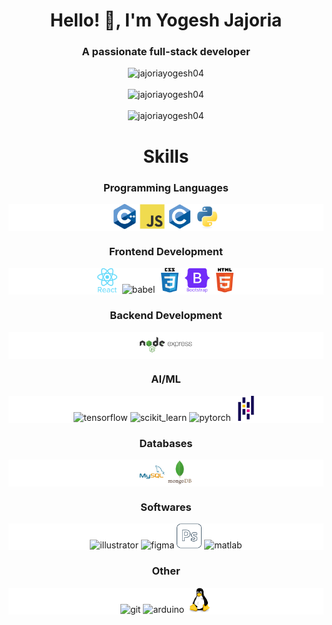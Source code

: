 <h1 align="center">Hello! 👋, I'm Yogesh Jajoria</h1>
<h3 align="center">A passionate full-stack developer</h3>

<div align="center">
  <img src="https://github-readme-stats.vercel.app/api/top-langs?username=jajoriayogesh04&show_icons=true&locale=en&layout=compact&theme=radical" alt="jajoriayogesh04" />
</div>


<br clear="both" />

<div align="center">
  <img src="https://github-readme-stats.vercel.app/api?username=jajoriayogesh04&show_icons=true&locale=en&theme=radical" alt="jajoriayogesh04" />
</div>


<br />

<div align="center">
  <img src="https://github-readme-streak-stats.herokuapp.com/?user=jajoriayogesh04&theme=radical" alt="jajoriayogesh04" />
</div>


<h1 align="center">Skills</h1>
<h3 align="center">Programming Languages</h3>
<p style="background-color: white;" align="center">
  <img src="https://raw.githubusercontent.com/devicons/devicon/master/icons/cplusplus/cplusplus-original.svg" alt="cplusplus" width="40" height="40" />
  <img src="https://raw.githubusercontent.com/devicons/devicon/master/icons/javascript/javascript-original.svg" alt="javascript" width="40" height="40" /> 
  <img src="https://raw.githubusercontent.com/devicons/devicon/master/icons/c/c-original.svg" alt="c" width="40" height="40" /> 
  <img src="https://raw.githubusercontent.com/devicons/devicon/master/icons/python/python-original.svg" alt="python" width="40" height="40" />
</p>
<h3 align="center">Frontend Development</h3>
<p style="background-color: white;" align="center">
  <img src="https://raw.githubusercontent.com/devicons/devicon/master/icons/react/react-original-wordmark.svg" alt="react" width="40" height="40" />
  <img src="https://www.vectorlogo.zone/logos/babeljs/babeljs-icon.svg" alt="babel" width="40" height="40" />
  <img src="https://raw.githubusercontent.com/devicons/devicon/master/icons/css3/css3-original-wordmark.svg" alt="css3" width="40" height="40" />
  <img src="https://raw.githubusercontent.com/devicons/devicon/master/icons/bootstrap/bootstrap-plain-wordmark.svg" alt="bootstrap" width="40" height="40" />
  <img src="https://raw.githubusercontent.com/devicons/devicon/master/icons/html5/html5-original-wordmark.svg" alt="html5" width="40" height="40" />
</p>
<h3 align="center">Backend Development</h3>
<p style="background-color: white;" align="center">
  <img src="https://raw.githubusercontent.com/devicons/devicon/master/icons/nodejs/nodejs-original-wordmark.svg" alt="nodejs" width="40" height="40" />
  <img src="https://raw.githubusercontent.com/devicons/devicon/master/icons/express/express-original-wordmark.svg" alt="express" width="40" height="40" />
</p>
<h3 align="center">AI/ML</h3>
<p style="background-color: white;" align="center">
  <img src="https://www.vectorlogo.zone/logos/tensorflow/tensorflow-icon.svg" alt="tensorflow" width="40" height="40" /> 
  <img src="https://upload.wikimedia.org/wikipedia/commons/0/05/Scikit_learn_logo_small.svg" alt="scikit_learn" width="40" height="40" />
  <img src="https://www.vectorlogo.zone/logos/pytorch/pytorch-icon.svg" alt="pytorch" width="40" height="40" /> 
  <img src="https://raw.githubusercontent.com/devicons/devicon/2ae2a900d2f041da66e950e4d48052658d850630/icons/pandas/pandas-original.svg" alt="pandas" width="40" height="40" />
</p>
<h3 align="center">Databases</h3>
<p style="background-color: white;" align="center">
  <img src="https://raw.githubusercontent.com/devicons/devicon/master/icons/mysql/mysql-original-wordmark.svg" alt="mysql" width="40" height="40" />
  <img src="https://raw.githubusercontent.com/devicons/devicon/master/icons/mongodb/mongodb-original-wordmark.svg" alt="mongodb" width="40" height="40" />
</p>
<h3 align="center">Softwares</h3>
<p style="background-color: white;" align="center">
  <img src="https://www.vectorlogo.zone/logos/adobe_illustrator/adobe_illustrator-icon.svg" alt="illustrator" width="40" height="40" />
  <img src="https://www.vectorlogo.zone/logos/figma/figma-icon.svg" alt="figma" width="40" height="40" />
  <img src="https://raw.githubusercontent.com/devicons/devicon/master/icons/photoshop/photoshop-line.svg" alt="photoshop" width="40" height="40" />
  <img src="https://upload.wikimedia.org/wikipedia/commons/2/21/Matlab_Logo.png" alt="matlab" width="40" height="40" />
</p>
<h3 align="center">Other</h3>
<p style="background-color: white;" align="center">
  <img src="https://www.vectorlogo.zone/logos/git-scm/git-scm-icon.svg" alt="git" width="40" height="40" /> 
  <img src="https://cdn.worldvectorlogo.com/logos/arduino-1.svg" alt="arduino" width="40" height="40" />
  <img src="https://raw.githubusercontent.com/devicons/devicon/master/icons/linux/linux-original.svg" alt="linux" width="40" height="40" />
</p>

 
